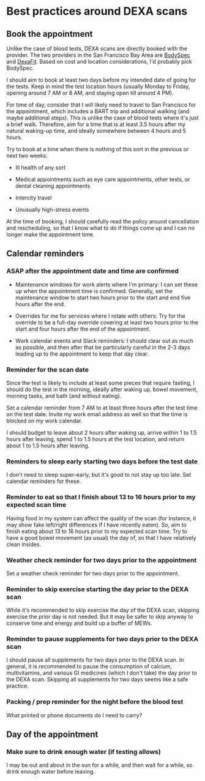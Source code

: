 # Best practices around DEXA scans

## Book the appointment

Unlike the case of blood tests, DEXA scans are directly booked with
the provider. The two providers in the San Francisco Bay Area are
[BodySpec](https://www.bodyspec.com/) and
[DexaFit](https://www.dexafit.com/). Based on cost and location
considerations, I'd probably pick BodySpec.

I should aim to book at least two days before my intended date of
going for the tests. Keep in mind the test location hours (usually
Monday to Friday, opening around 7 AM or 8 AM, and staying open till
around 4 PM).

For time of day, consider that I will likely need to travel to San
Francisco for the appointment, which includes a BART trip and
additional walking (and maybe additional steps). This is unlike the
case of blood tests where it's just a brief walk. Therefore, aim for a
time that is at least 3.5 hours after my natural waking-up time, and
ideally somewhere between 4 hours and 5 hours.

Try to book at a time when there is nothing of this sort in the
previous or next two weeks:

* Ill health of any sort

* Medical appointments such as eye care appointments, other tests, or
  dental cleaning appointments

* Intercity travel

* Unusually high-stress events

At the time of booking, I should carefully read the policy around
cancellation and rescheduling, so that I know what to do if things
come up and I can no longer make the appointment time.

## Calendar reminders

### ASAP after the appointment date and time are confirmed

* Maintenance windows for work alerts where I'm primary: I can set
  these up when the appointment time is confirmed. Generally, set the
  maintenance window to start two hours prior to the start and end
  five hours after the end.

* Overrides for me for services where I rotate with others: Try for
  the override to be a full-day override covering at least two hours
  prior to the start and four hours after the end of the appointment.

* Work calendar events and Slack reminders: I should clear out as much
  as possible, and then after that be particularly careful in the 2-3
  days leading up to the appointment to keep that day clear.

### Reminder for the scan date

Since the test is likely to include at least some pieces that require
fasting, I should do the test in the morning, ideally after waking up,
bowel movement, morning tasks, and bath (and without eating).

Set a calendar reminder from 7 AM to at least three hours after the test
time on the test date. Invite my work email address as well so that
the time is blocked on my work calendar.

I should budget to leave about 2 hours after waking up, arrive within
1 to 1.5 hours after leaving, spend 1 to 1.5 hours at the test
location, and return about 1 to 1.5 hours after leaving.

### Reminders to sleep early starting two days before the test date

I don't need to sleep super-early, but it's good to not stay up too
late. Set calendar reminders for these.

### Reminder to eat so that I finish about 13 to 16 hours prior to my expected scan time

Having food in my system can affect the quality of the scan (for
instance, it may show fake left/right differences if I have recently
eaten). So, aim to finish eating about 13 to 16 hours prior to my
expected scan time. Try to have a good bowel movement (as usual) the
day of, so that I have relatively clean insides.

### Weather check reminder for two days prior to the appointment

Set a weather check reminder for two days prior to the appointment.

### Reminder to skip exercise starting the day prior to the DEXA scan

While it's recommended to skip exercise the day of the DEXA scan,
skipping exercise the prior day is not needed. But it may be safer to
skip anyway to conserve time and energy and build up a buffer of MEWs.

### Reminder to pause supplements for two days prior to the DEXA scan

I should pause all supplements for two days prior to the DEXA scan. In
general, it is recommended to pause the consumption of calcium,
multivitamins, and various GI medicines (which I don't take) the day
prior to the DEXA scan. Skipping all supplements for two days seems
like a safe practice.

### Packing / prep reminder for the night before the blood test

What printed or phone documents do I need to carry?

## Day of the appointment

### Make sure to drink enough water (if testing allows)

I may be out and about in the sun for a while, and then wait for a
while, so drink enough water before leaving.
